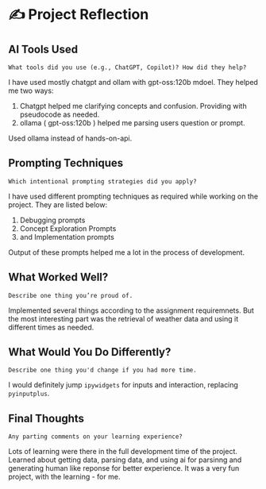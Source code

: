 # ✍️ Project Reflection

## AI Tools Used
`What tools did you use (e.g., ChatGPT, Copilot)? How did they help?`

I have used mostly chatgpt and ollam with gpt-oss:120b mdoel. They helped me two ways:

1. Chatgpt helped me clarifying concepts and confusion. Providing with pseudocode as needed.
2. ollama ( gpt-oss:120b ) helped me parsing users question or prompt.

Used ollama instead of hands-on-api.

## Prompting Techniques
`Which intentional prompting strategies did you apply?`

I have used different prompting techniques as required while working on the project.
They are listed below:

1. Debugging prompts
2. Concept Exploration Prompts
3. and Implementation prompts

Output of these prompts helped me a lot in the process of development.


## What Worked Well?
`Describe one thing you’re proud of.`

Implemented several things according to the assignment requiremnets. But the most interesting part was the retrieval of weather data and using it different times as needed.

## What Would You Do Differently?
`Describe one thing you'd change if you had more time.`

I would definitely jump `ipywidgets` for inputs and interaction, replacing `pyinputplus`.

## Final Thoughts
`Any parting comments on your learning experience?`

Lots of learning were there in the full development time of the project. Learned about getting data, parsing data, and using ai for parsinng and generating human like reponse for better experience. It was a very fun project, with the learning - for me.